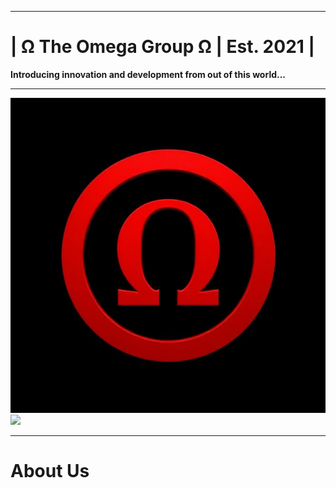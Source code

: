 ***
# | Ω The Omega Group Ω | Est. 2021 |
**Introducing innovation and development from out of this world...**
***

![logo](files/omega.jpg)
[![](https://skillicons.dev/icons?i=html,css,php,js,nodejs,typescript,java,py,cs,git,github,unity)](https://skillicons.dev)
***

# About Us
